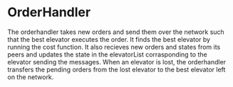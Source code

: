 OrderHandler
==============================

The orderhandler takes new orders and send them over the network such that the best elevator executes the order. It finds the best elevator by running the cost function. It also recieves new orders and states from its peers and updates the state in the elevatorList corrasponding to the elevator sending the messages. When an elevator is lost, the orderhandler transfers the pending orders from the lost elevator to the best elevator left on the network.